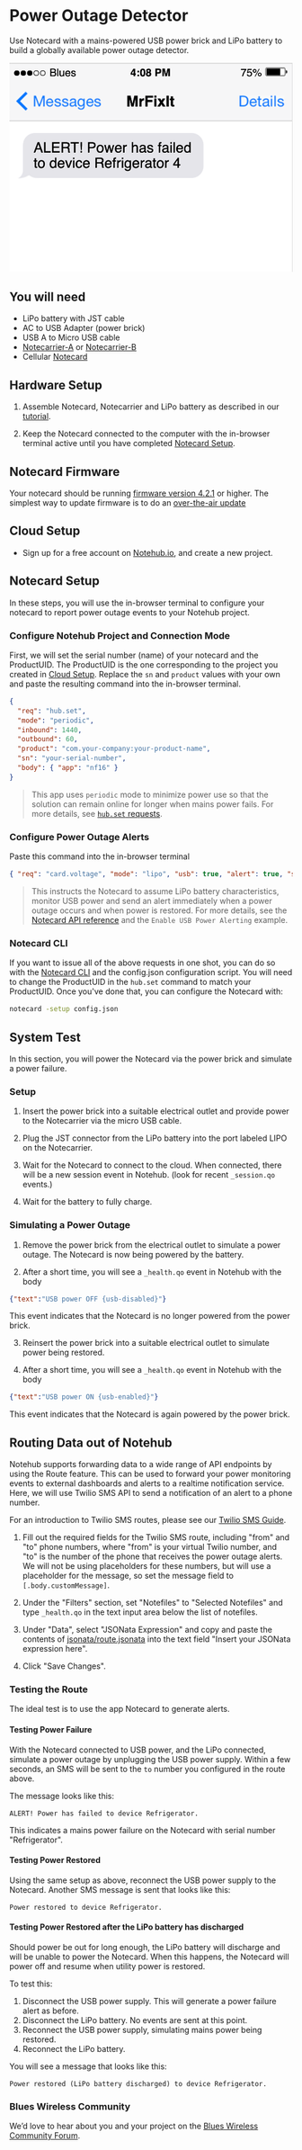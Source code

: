 # Power Outage Detector

Use Notecard with a mains-powered USB power brick and LiPo battery to build a globally available power outage detector.

![](images/SMS_alert.png)

## You will need

* LiPo battery with JST cable
* AC to USB Adapter (power brick)
* USB A to Micro USB cable
* [Notecarrier-A](https://shop.blues.io/collections/notecarrier/products/carr-al) or [Notecarrier-B](https://shop.blues.io/collections/notecarrier/products/carr-b)
* Cellular [Notecard](https://blues.io/products/notecard/)


## Hardware Setup

1. Assemble Notecard, Notecarrier and LiPo battery as described in our [tutorial](https://dev.blues.io/quickstart/notecard-quickstart/notecard-and-notecarrier-b/).

2. Keep the Notecard connected to the computer with the in-browser terminal active until you have completed [Notecard Setup](#notecard-setup).

## Notecard Firmware

Your notecard should be running [firmware version 4.2.1](https://dev.blues.io/notecard/notecard-firmware-updates/#lts-v4-2-1-march-3-2023) or higher. The simplest way to update firmware is to do an [over-the-air update](https://dev.blues.io/notecard/notecard-firmware-updates/#ota-dfu-with-notehub)

## Cloud Setup

- Sign up for a free account on [Notehub.io](https://notehub.io), and create a new project.

## Notecard Setup

In these steps, you will use the in-browser terminal to configure your notecard to report power outage events to your Notehub project.

### Configure Notehub Project and Connection Mode

First, we will set the serial number (name) of your notecard and the ProductUID. The ProductUID is the one corresponding to the project you created in [Cloud Setup](#cloud-setup). Replace the `sn` and `product` values with your own and paste the resulting command into the in-browser terminal.

```json
{
  "req": "hub.set",
  "mode": "periodic",
  "inbound": 1440,
  "outbound": 60,
  "product": "com.your-company:your-product-name",
  "sn": "your-serial-number",
  "body": { "app": "nf16" }
}
```

> This app uses `periodic` mode to minimize power use so that the solution can remain online for longer when mains power fails. For more details, see [`hub.set` requests](https://dev.blues.io/notecard/notecard-walkthrough/essential-requests/#notehub-configuration).

### Configure Power Outage Alerts

Paste this command into the in-browser terminal

```json
{ "req": "card.voltage", "mode": "lipo", "usb": true, "alert": true, "sync": true }
```

> This instructs the Notecard to assume LiPo battery characteristics, monitor USB power and send an alert immediately when a power outage occurs and when power is restored. For more details, see the [Notecard API reference](https://dev.blues.io/reference/notecard-api/card-requests/#card-voltage) and the `Enable USB Power Alerting` example.

### Notecard CLI

If you want to issue all of the above requests in one shot, you can do so with the [Notecard CLI](https://dev.blues.io/tools-and-sdks/notecard-cli/) and the config.json configuration script. You will need to change the ProductUID in the `hub.set` command to match your ProductUID. Once you've done that, you can configure the Notecard with:

```sh
notecard -setup config.json
```

## System Test

In this section, you will power the Notecard via the power brick and simulate a power failure.

### Setup

1. Insert the power brick into a suitable electrical outlet and provide power to the Notecarrier via the micro USB cable.

1. Plug the JST connector from the LiPo battery into the port labeled LIPO on the Notecarrier.

1. Wait for the Notecard to connect to the cloud.  When connected, there will be a new session event in Notehub. (look for recent `_session.qo` events.)

1. Wait for the battery to fully charge.

### Simulating a Power Outage

1. Remove the power brick from the electrical outlet to simulate a power outage. The Notecard is now being powered by the battery.

2. After a short time, you will see a  `_health.qo` event in Notehub with the body

```json
{"text":"USB power OFF {usb-disabled}"}
```

This event indicates that the Notecard is no longer powered from the power brick.

3. Reinsert the power brick into a suitable electrical outlet to simulate power being restored.

4. After a short time, you will see a  `_health.qo` event in Notehub with the body

```json
{"text":"USB power ON {usb-enabled}"}
```

This event indicates that the Notecard is again powered by the power brick.

## Routing Data out of Notehub

Notehub supports forwarding data to a wide range of API endpoints by using the Route feature. This can be used to forward your power monitoring events to external dashboards and alerts to a realtime notification service.  Here, we will use Twilio SMS API to send a notification of an alert to a phone number.

For an introduction to Twilio SMS routes, please see our [Twilio SMS Guide](https://dev.blues.io/guides-and-tutorials/twilio-sms-guide/).

1. Fill out the required fields for the Twilio SMS route, including "from" and "to" phone numbers, where "from" is your virtual Twilio number, and "to" is the number of the phone that receives the power outage alerts. We will not be using placeholders for these numbers, but will use a placeholder for the message, so set the message field to `[.body.customMessage]`.

2. Under the "Filters" section, set "Notefiles" to "Selected Notefiles" and type `_health.qo` in the text input area below the list of notefiles. 

3. Under "Data", select "JSONata Expression" and copy and paste the contents of [jsonata/route.jsonata](jsonata/route.jsonata) into the text field "Insert your JSONata expression here".

4. Click "Save Changes".

### Testing the Route

The ideal test is to use the app Notecard to generate alerts.

#### Testing Power Failure

With the Notecard connected to USB power, and the LiPo connected, simulate a power outage by unplugging the USB power supply. Within a few seconds, an SMS will be sent to the `to` number you configured in the route above.

The message looks like this:

```
ALERT! Power has failed to device Refrigerator.
```

This indicates a mains power failure on the Notecard with serial number "Refrigerator".

#### Testing Power Restored

Using the same setup as above, reconnect the USB power supply to the Notecard. Another SMS message is sent that looks like this:

```
Power restored to device Refrigerator.
```

#### Testing Power Restored after the LiPo battery has discharged

Should power be out for long enough, the LiPo battery will discharge and will be unable to power the Notecard. When this happens, the Notecard will power off and resume when utility power is restored.

To test this:

1. Disconnect the USB power supply. This will generate a power failure alert as before.
2. Disconnect the LiPo battery.  No events are sent at this point.
3. Reconnect the USB power supply, simulating mains power being restored.
4. Reconnect the LiPo battery.

You will see a message that looks like this:

```
Power restored (LiPo battery discharged) to device Refrigerator.
```

### Blues Wireless Community

We’d love to hear about you and your project on the [Blues Wireless Community Forum].

[blues wireless community forum]: https://discuss.blues.io/